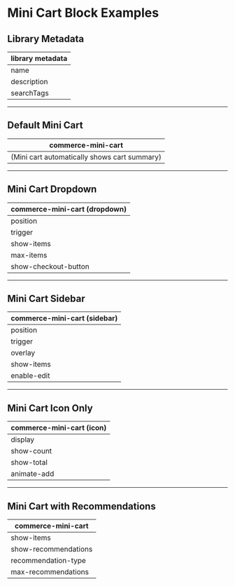 # Mini Cart Block Examples

## Library Metadata
| library metadata |
|------------------|
| name | Mini Cart |
| description | Compact cart summary widget for header or sidebar |
| searchTags | mini cart, cart widget, cart summary, header cart |

---

## Default Mini Cart
| commerce-mini-cart |
|--------------------|
| (Mini cart automatically shows cart summary) |

---

## Mini Cart Dropdown
| commerce-mini-cart (dropdown) |
|--------------------------------|
| position | header-right |
| trigger | hover |
| show-items | true |
| max-items | 3 |
| show-checkout-button | true |

---

## Mini Cart Sidebar
| commerce-mini-cart (sidebar) |
|-------------------------------|
| position | right |
| trigger | click |
| overlay | true |
| show-items | true |
| enable-edit | true |

---

## Mini Cart Icon Only
| commerce-mini-cart (icon) |
|----------------------------|
| display | icon-only |
| show-count | true |
| show-total | false |
| animate-add | true |

---

## Mini Cart with Recommendations
| commerce-mini-cart |
|--------------------|
| show-items | true |
| show-recommendations | true |
| recommendation-type | frequently-bought |
| max-recommendations | 2 |